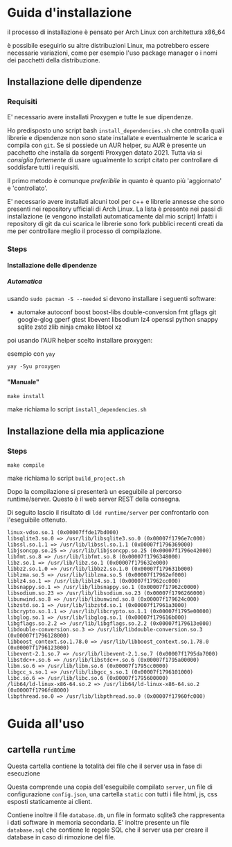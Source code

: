 # Guida d'installazione

il processo di installazione è pensato per Arch Linux con architettura x86_64

è possibile eseguirlo su altre distribuzioni Linux, ma potrebbero essere necessarie variazioni, come per esempio l'uso package manager o i nomi dei pacchetti della distribuzione.

## Installazione delle dipendenze

### Requisiti

E' necessario avere installati Proxygen e tutte le sue dipendenze.

Ho predisposto uno script bash `install_dependencies.sh` che controlla quali librerie e dipendenze non sono state installate e eventualmente le scarica e compila con `git`.
Se si possiede un AUR helper, su AUR è presente un pacchetto che installa da sorgenti Proxygen datato 2021.
Tutta via si *consiglia fortemente* di usare ugualmente lo script citato per controllare di soddisfare tutti i requisiti.

Il primo metodo è comunque *preferibile* in quanto è quanto più 'aggiornato' e 'controllato'.

E' necessario avere installati alcuni tool per c++ e librerie annesse che sono presenti nei repository ufficiali di Arch Linux. La lista è presente nei passi di installazione (e vengono installati automaticamente dal mio script)
Infatti i repository di git da cui scarica le librerie sono fork pubblici recenti creati da me per controllare meglio il processo di compilazione.

### Steps

#### Installazione delle dipendenze

##### Automatica

usando `sudo pacman -S --needed` si devono installare i seguenti software:

 - automake autoconf boost boost-libs double-conversion fmt gflags git google-glog gperf gtest libevent libsodium lz4 openssl python snappy sqlite zstd zlib ninja cmake libtool xz

poi usando l'AUR helper scelto installare proxygen:

esempio con `yay`
```
yay -Syu proxygen
```

#### "Manuale"

```
make install
```

make richiama lo script `install_dependencies.sh`

## Installazione della mia applicazione

### Steps

```
make compile
```

make richiama lo script `build_project.sh`

Dopo la compilazione si presenterà un eseguibile al percorso runtime/server. Questo è il web server REST della consegna.

Di seguito lascio il risultato di `ldd runtime/server` per confrontarlo con l'eseguibile ottenuto.
```
linux-vdso.so.1 (0x00007ffde17bd000)
libsqlite3.so.0 => /usr/lib/libsqlite3.so.0 (0x00007f1796e7c000)
libssl.so.1.1 => /usr/lib/libssl.so.1.1 (0x00007f1796369000)
libjsoncpp.so.25 => /usr/lib/libjsoncpp.so.25 (0x00007f1796e42000)
libfmt.so.8 => /usr/lib/libfmt.so.8 (0x00007f1796348000)
libz.so.1 => /usr/lib/libz.so.1 (0x00007f179632e000)
libbz2.so.1.0 => /usr/lib/libbz2.so.1.0 (0x00007f179631b000)
liblzma.so.5 => /usr/lib/liblzma.so.5 (0x00007f17962ef000)
liblz4.so.1 => /usr/lib/liblz4.so.1 (0x00007f17962cc000)
libsnappy.so.1 => /usr/lib/libsnappy.so.1 (0x00007f17962c0000)
libsodium.so.23 => /usr/lib/libsodium.so.23 (0x00007f1796266000)
libunwind.so.8 => /usr/lib/libunwind.so.8 (0x00007f179624c000)
libzstd.so.1 => /usr/lib/libzstd.so.1 (0x00007f17961a3000)
libcrypto.so.1.1 => /usr/lib/libcrypto.so.1.1 (0x00007f1795e00000)
libglog.so.1 => /usr/lib/libglog.so.1 (0x00007f179616b000)
libgflags.so.2.2 => /usr/lib/libgflags.so.2.2 (0x00007f179613e000)
libdouble-conversion.so.3 => /usr/lib/libdouble-conversion.so.3 (0x00007f1796128000)
libboost_context.so.1.78.0 => /usr/lib/libboost_context.so.1.78.0 (0x00007f1796123000)
libevent-2.1.so.7 => /usr/lib/libevent-2.1.so.7 (0x00007f1795da7000)
libstdc++.so.6 => /usr/lib/libstdc++.so.6 (0x00007f1795a00000)
libm.so.6 => /usr/lib/libm.so.6 (0x00007f1795cc0000)
libgcc_s.so.1 => /usr/lib/libgcc_s.so.1 (0x00007f1796101000)
libc.so.6 => /usr/lib/libc.so.6 (0x00007f1795600000)
/lib64/ld-linux-x86-64.so.2 => /usr/lib64/ld-linux-x86-64.so.2 (0x00007f1796fd8000)
libpthread.so.0 => /usr/lib/libpthread.so.0 (0x00007f17960fc000)
```

# Guida all'uso

## cartella `runtime`

Questa cartella contiene la totalità dei file che il server usa in fase di esecuzione

Questa comprende una copia dell'eseguibile compilato `server`, un file di configurazione `config.json`, una cartella `static` con tutti i file html, js, css esposti staticamente ai client.

Contiene inoltre il file `database.db`, un file in formato sqlite3 che rappresenta i dati software in memoria secondaria.
E' inoltre presente un file `database.sql` che contiene le regole SQL che il server usa per creare il database in caso di rimozione del file.
